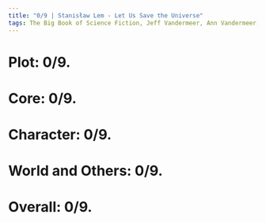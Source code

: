 ```yaml
---
title: "0/9 | Stanisław Lem - Let Us Save the Universe"
tags: The Big Book of Science Fiction, Jeff Vandermeer, Ann Vandermeer, short story, novelette, science fiction, 1921-2002, 1971
---
```


# Plot: 0/9. 



# Core: 0/9. 



# Character: 0/9. 



# World and Others: 0/9. 



# Overall: 0/9. 


